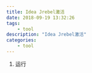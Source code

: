 ```yaml
---
title: Idea Jrebel激活
date: 2018-09-19 13:32:26
tags:
	- tool
description: "Idea Jrebel激活"
categories:
	- tool
---
```


1. 运行